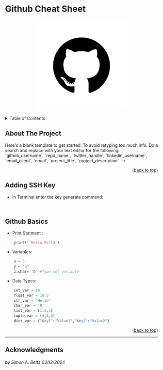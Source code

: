 <!-- Improved compatibility of back to top link: See: https://github.com/othneildrew/Best-README-Template/pull/73 -->
<a id="Cheat_Sheet-top"></a>

<!--
*** Thanks for checking out the Python-CheatSheet. If you have a suggestion
*** that would make this better, please fork the repo and create a pull request
*** or simply open an issue with the tag "enhancement".
*** Don't forget to give the project a star!
*** Thanks again! Now go create something AMAZING! :D
-->

<!-- PROJECT SHIELDS -->
<!--
*** I'm using markdown "reference style" links for readability.
*** Reference links are enclosed in brackets [ ] instead of parentheses ( ).
*** See the bottom of this document for the declaration of the reference variables
*** for contributors-url, forks-url, etc. This is an optional, concise syntax you may use.
*** https://www.markdownguide.org/basic-syntax/#reference-style-links
-->



# Github Cheat Sheet

<p align="center">
<img src="assets/images/github_logo.png" alt="Guithub Logo" width="300" height="300">
</p>

<!-- TABLE OF CONTENTS -->
<details>
  <summary>Table of Contents</summary>
  <ol>
    <li><a href="#about-the-project">About The Project</a></li>
    <li><a href="#python-basics">Python Basic</a></li>
 
  </ol>
</details>

<!-- ABOUT THE PROJECT -->
## About The Project
<!-->
Here's a blank template to get started: To avoid retyping too much info. Do a search and replace with your text editor for the following: `github_username`, `repo_name`, `twitter_handle`, `linkedin_username`, `email_client`, `email`, `project_title`, `project_description`
-->
<p align="right">(<a href="#readme-top">back to top</a>)</p>

## Adding SSH Key

* In Terminal enter the key generate commend:
```py
    
```


## Github Basics

* Print Statment :
  
```py
    print(f'Hello World')
```   
* Variables:

```py
    x = 5
    y = "S"
    z:char= 'D' #Type set variable
```

* Data Types:

```py
    int_var = 10
    float_var = 10.5
    str_var = "Hello"
    char_var = 'R'
    list_var = [1,2,3]
    tuple_var = (4,5,6)
    dict_var = {"Key1":"Value1","Key2":"Value2"}
```

<p align="right">(<a href="#Cheat_Sheet-top">back to top</a>)</p>



---

<!-- ACKNOWLEDGMENTS -->
## Acknowledgments
###### by Simon A. Betts 03/12/2024
<!-- MARKDOWN LINKS & IMAGES -->
<!-- https://www.markdownguide.org/basic-syntax/#reference-style-links -->

<!-- Links for External -->


<!-- Links for Images -->
[Python_Logo]:assets/images/python_logo.png
[Linux_mascot_tux]: assets/images/Linux_mascot_tux.png
